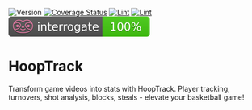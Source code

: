 ![Version](https://img.shields.io/badge/python-3.11-brightgreen)
[![Coverage Status](https://coveralls.io/repos/github/MathisNcl/HoopTrack/badge.svg?branch=master)](https://coveralls.io/github/MathisNcl/HoopTrack?branch=master)
[![Lint](https://github.com/MathisNcl/HoopTrack/actions/workflows/lint.yaml/badge.svg)](https://github.com/MathisNcl/HoopTrack/actions/workflows/lint.yaml)
[![Lint](https://github.com/MathisNcl/HoopTrack/actions/workflows/lint.yaml/badge.svg)](https://github.com/MathisNcl/HoopTrack/actions/workflows/lint.yaml)
![Interrogate Status](assets/interrogate_badge.svg)

# HoopTrack

Transform game videos into stats with HoopTrack. Player tracking, turnovers, shot analysis, blocks, steals - elevate your basketball game!
